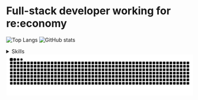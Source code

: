 <h1>Full-stack developer working for re:economy</h1>

![Top Langs](https://github-readme-stats.vercel.app/api/top-langs/?username=Seif-S&show_icons=true&theme=midnight-purple&layout=compact)
![GitHub stats](https://github-readme-stats.vercel.app/api?username=Seif-S&show_icons=true&theme=midnight-purple&rank_icon=github&include_all_commits=true&hide=contribs)
<details>
<summary>Skills</summary>
  <br>
  
  ![Learning](https://skillicons.dev/icons?i=php,py,cs,dotnet,flask,mysql,html,css,js)
</details>
<img src="https://raw.githubusercontent.com/Seif-S/Seif-S/output/snake.svg" alt="Snake animation" />
